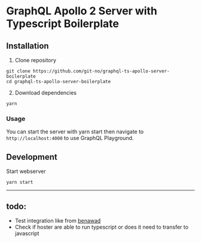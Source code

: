 # GraphQL Apollo 2 Server with Typescript Boilerplate

## Installation

1. Clone repository

```
git clone https://github.com/git-no/graphql-ts-apollo-server-boilerplate
cd graphql-ts-apollo-server-boilerplate
```

2. Download dependencies

```
yarn
```

### Usage


You can start the server with yarn start then navigate to `http://localhost:4000` to use GraphQL Playground.

## Development

Start webserver
```
yarn start
```

---

## todo:
- Test integration like from [benawad](https://github.com/benawad/graphql-ts-server-boilerplate)
- Check if hoster are able to run typescript or does it need to transfer to javascript
